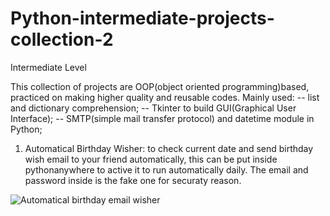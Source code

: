 # Python-intermediate-projects-collection-2
Intermediate Level 


This collection of projects are OOP(object oriented programming)based, practiced on making higher quality and reusable codes. Mainly used: -- list and dictionary comprehension; -- Tkinter to build GUI(Graphical User Interface); -- SMTP(simple mail transfer protocol) and datetime module in Python;



1. Automatical Birthday Wisher: to check current date and send birthday wish email to your friend automatically, this can be put inside pythonanywhere to active it to run automatically daily. The email and password inside is the fake one for securaty reason.


![Automatical birthday email wisher](https://user-images.githubusercontent.com/52498280/105284901-16aa9c00-5bff-11eb-8c1e-51696ce70694.gif)



